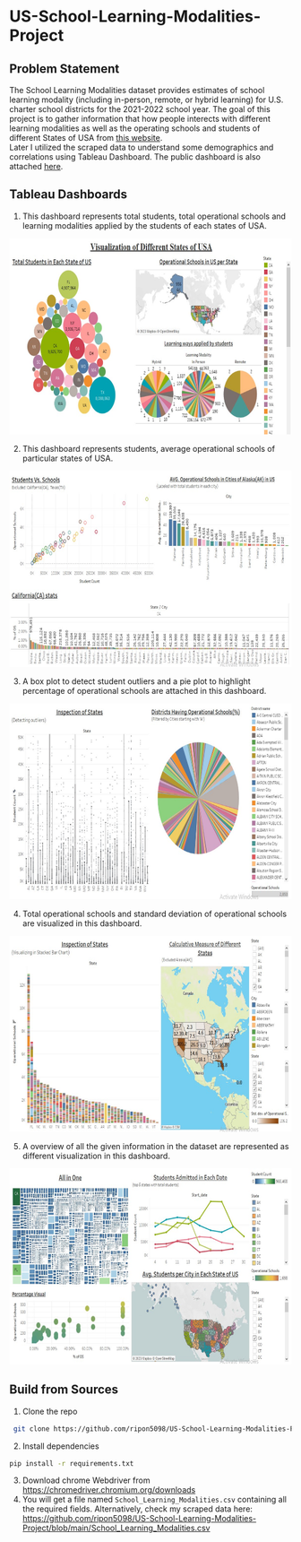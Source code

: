 # US-School-Learning-Modalities-Project

## Problem Statement

The School Learning Modalities dataset provides estimates of school learning modality (including in-person, remote, or hybrid learning) for U.S. charter school districts for the 2021-2022 school year. The goal of this project is to gather information that how people interects with different learning modalities as well as the operating schools and students of different States of USA from [this website](https://healthdata.gov/National/School-Learning-Modalities-2021-2022/aitj-yx37).<br/>
Later I utilized the scraped data to understand some demographics and correlations using Tableau Dashboard.
The public dashboard is also attached [here](https://public.tableau.com/app/profile/minhaj.uddin4733/viz/USASchoolLearningModalitiesDataVisualization/PrimaryVisualizations).

## Tableau Dashboards

1. This dashboard represents total students, total operational schools and learning modalities applied by the students of each states of USA.<br/>
<img src = "dashboard_images\primary_viz.jpg" width="700" height="350">

2. This dashboard represents students, average operational schools of particular states of USA.<br/>
<img src = "dashboard_images\selective_viz.jpg" width="700" height="350">

3. A box plot to detect student outliers and a pie plot to highlight percentage of operational schools are attached in this dashboard.<br/>
<img src = "dashboard_images\calculative_viz.jpg" width="700" height="350">

4. Total operational schools and standard deviation of operational schools are visualized in this dashboard.<br/>
<img src = "dashboard_images\calculative_viz2.jpg" width="700" height="350">

5. A overview of all the given information in the dataset are represented as different visualization in this dashboard.<br/>
<img src = "dashboard_images\overview.jpg" width="700" height="350">

## Build from Sources

1. Clone the repo

```bash
 git clone https://github.com/ripon5098/US-School-Learning-Modalities-Project.git
 ```

2. Install dependencies

```bash
pip install -r requirements.txt
```

3. Download chrome Webdriver from <https://chromedriver.chromium.org/downloads>
4. You will get a file named `School_Learning_Modalities.csv` containing all the required fields.
Alternatively, check my scraped data here: <https://github.com/ripon5098/US-School-Learning-Modalities-Project/blob/main/School_Learning_Modalities.csv>
